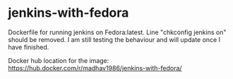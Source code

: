 # jenkins-with-fedora

Dockerfile for running jenkins on Fedora:latest.
Line "chkconfig jenkins on" should be removed. I am still testing the behaviour and will update once I have finished.

Docker hub location for the image: https://hub.docker.com/r/madhav1986/jenkins-with-fedora/
